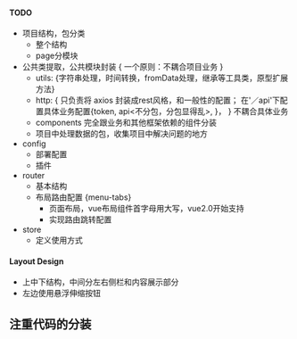 #### TODO
- 项目结构，包分类
  - 整个结构
  - page分模块
- 公共类提取，公共模块封装 {  一个原则：不耦合项目业务  }
  - utils: {字符串处理，时间转换，fromData处理，继承等工具类，原型扩展方法}
  - http: { 只负责将 axios 封装成rest风格，和一般性的配置；
    在'／api'下配置具体业务配置{token, api<不分包，分包显得乱>, }， } 不耦合具体业务
  - components 完全跟业务和其他框架依赖的组件分装
  - 项目中处理数据的包，收集项目中解决问题的地方
- config
  - 部署配置
  - 插件
- router
  - 基本结构
  - 布局路由配置 {menu-tabs}
    - 页面布局，vue布局组件首字母用大写，vue2.0开始支持
    - 实现路由跳转配置
- store
  - 定义使用方式


#### Layout Design
- 上中下结构，中间分左右侧栏和内容展示部分
- 左边使用悬浮伸缩按钮

## 注重代码的分装

